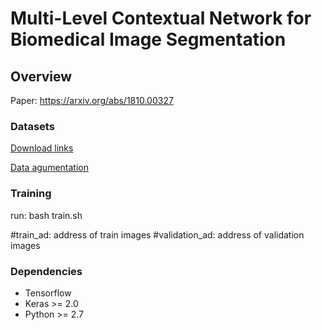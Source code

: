 # Multi-Level Contextual Network for Biomedical Image Segmentation
## Overview
Paper: https://arxiv.org/abs/1810.00327
### Datasets
[Download links](http://www.ouhands.oulu.fi/)



[Data agumentation](https://github.com/codebox/image_augmentor)

### Training

run:
bash train.sh

 #train_ad: address of train images 
 #validation_ad: address of validation images

 
### Dependencies
* Tensorflow
* Keras >= 2.0
* Python >= 2.7



